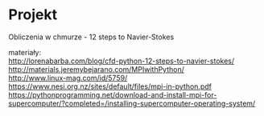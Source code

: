 # Projekt
Obliczenia w chmurze - 12 steps to Navier-Stokes

materiały:  
http://lorenabarba.com/blog/cfd-python-12-steps-to-navier-stokes/  
http://materials.jeremybejarano.com/MPIwithPython/  
http://www.linux-mag.com/id/5759/  
https://www.nesi.org.nz/sites/default/files/mpi-in-python.pdf  
https://pythonprogramming.net/download-and-install-mpi-for-supercomputer/?completed=/installing-supercomputer-operating-system/  
